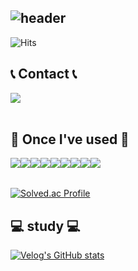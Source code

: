 ![header](https://capsule-render.vercel.app/api?type=wave&color=auto&text=Jimin%20Lim&animation=twinkling&fontSize=70&fontAlign=50&fontAlign=70&height=250)
---
  
![Hits](https://hits.seeyoufarm.com/api/count/incr/badge.svg?url=https%3A%2F%2Fgithub.com%2Fjimmy0524&count_bg=%23F7D0D0&title_bg=%236398C4&icon=github.svg&icon_color=%23F7D0D0&title=github&edge_flat=false)

 
## 📞 Contact 📞
<div style="display:flex; flex-direction:row;">
    <a href="mailto:10jmin04@gmail.com">
        <img src="https://img.shields.io/badge/Gmail-EA4335?style=for-the-badge&logo=Gmail&logoColor=white"> 
    </a>
</div><br>
    
## 🔨 Once I've used 🔨
<div style="display:flex; flex-direction:row;">
    <img src="https://img.shields.io/badge/Java-007396?style=for-the-badge&logo=Java&logoColor=white"> 
    <img src="https://img.shields.io/badge/SpringBoot-6DB33F?style=for-the-badge&logo=spring boot&logoColor=white"> 
    <img src="https://img.shields.io/badge/oracle-F80000?style=for-the-badge&logo=oracle&logoColor=white"> 
    <img src="https://img.shields.io/badge/mysql-4479A1?style=for-the-badge&logo=mysql&logoColor=white"> 
    <br>
    <img src="https://img.shields.io/badge/html5-E34F26?style=flat-square&logo=html5&logoColor=white"> 
    <img src="https://img.shields.io/badge/css-1572B6?style=flat-square&logo=css3&logoColor=white"> 
    <img src="https://img.shields.io/badge/javascript-F7DF1E?style=flat-square&logo=javascript&logoColor=black"> 
    <img src="https://img.shields.io/badge/bootstrap-7952B3?style=flat-square&logo=bootstrap&logoColor=white">
    <img src="https://img.shields.io/badge/python-3776AB?style=flat-square&logo=python&logoColor=white"> 
    <br>
</div><br>


[![Solved.ac Profile](http://mazassumnida.wtf/api/v2/generate_badge?boj=jm06160524)](https://solved.ac/jm06160524/)
<br>
## 💻 study 💻
[![Velog's GitHub stats](https://velog-readme-stats.vercel.app/api/badge?name=jimmy)](https://velog.io/@jimmy0524) 


</div>
